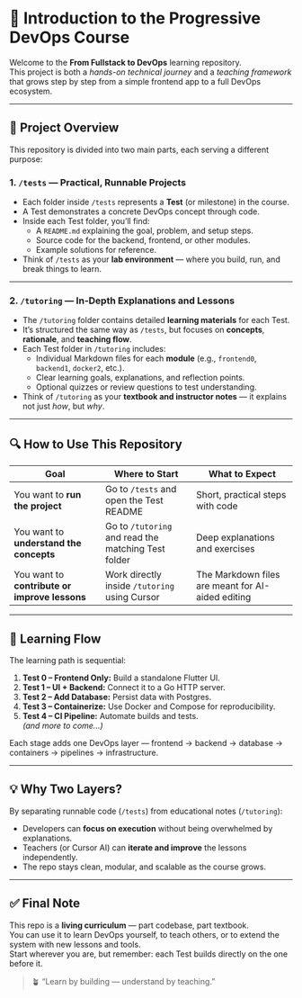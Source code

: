 # 🧭 Introduction to the Progressive DevOps Course

Welcome to the **From Fullstack to DevOps** learning repository.  
This project is both a _hands-on technical journey_ and a _teaching framework_ that grows step by step from a simple frontend app to a full DevOps ecosystem.

---

## 🧱 Project Overview

This repository is divided into two main parts, each serving a different purpose:

### 1. `/tests` — Practical, Runnable Projects

- Each folder inside `/tests` represents a **Test** (or milestone) in the course.
- A Test demonstrates a concrete DevOps concept through code.
- Inside each Test folder, you’ll find:
  - A `README.md` explaining the goal, problem, and setup steps.
  - Source code for the backend, frontend, or other modules.
  - Example solutions for reference.
- Think of `/tests` as your **lab environment** — where you build, run, and break things to learn.

---

### 2. `/tutoring` — In-Depth Explanations and Lessons

- The `/tutoring` folder contains detailed **learning materials** for each Test.
- It’s structured the same way as `/tests`, but focuses on **concepts**, **rationale**, and **teaching flow**.
- Each Test folder in `/tutoring` includes:
  - Individual Markdown files for each **module** (e.g., `frontend0`, `backend1`, `docker2`, etc.).
  - Clear learning goals, explanations, and reflection points.
  - Optional quizzes or review questions to test understanding.
- Think of `/tutoring` as your **textbook and instructor notes** — it explains not just _how_, but _why_.

---

## 🔍 How to Use This Repository

| Goal                                          | Where to Start                                      | What to Expect                                    |
| --------------------------------------------- | --------------------------------------------------- | ------------------------------------------------- |
| You want to **run the project**               | Go to `/tests` and open the Test README             | Short, practical steps with code                  |
| You want to **understand the concepts**       | Go to `/tutoring` and read the matching Test folder | Deep explanations and exercises                   |
| You want to **contribute or improve lessons** | Work directly inside `/tutoring` using Cursor       | The Markdown files are meant for AI-aided editing |

---

## 🧩 Learning Flow

The learning path is sequential:

1. **Test 0 – Frontend Only:** Build a standalone Flutter UI.
2. **Test 1 – UI + Backend:** Connect it to a Go HTTP server.
3. **Test 2 – Add Database:** Persist data with Postgres.
4. **Test 3 – Containerize:** Use Docker and Compose for reproducibility.
5. **Test 4 – CI Pipeline:** Automate builds and tests.  
   _(and more to come...)_

Each stage adds one DevOps layer — frontend → backend → database → containers → pipelines → infrastructure.

---

## 💡 Why Two Layers?

By separating runnable code (`/tests`) from educational notes (`/tutoring`):

- Developers can **focus on execution** without being overwhelmed by explanations.
- Teachers (or Cursor AI) can **iterate and improve** the lessons independently.
- The repo stays clean, modular, and scalable as the course grows.

---

## ✅ Final Note

This repo is a **living curriculum** — part codebase, part textbook.  
You can use it to learn DevOps yourself, to teach others, or to extend the system with new lessons and tools.  
Start wherever you are, but remember: each Test builds directly on the one before it.

> 🪴 “Learn by building — understand by teaching.”
